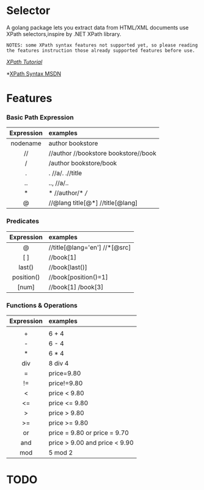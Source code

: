 Selector
======
A golang package lets you extract data from HTML/XML documents use XPath selectors,inspire by .NET XPath library.

`NOTES: some XPath syntax features not supported yet, so please reading the features instruction those already supported features before use.` 

*[XPath Tutorial](http://www.w3schools.com/xsl/xpath_syntax.asp)*

*[XPath Syntax MSDN](https://msdn.microsoft.com/en-us/library/ms256471(v=vs.110).aspx)

Features
======
### Basic Path Expression

| Expression     | examples                                 |
| :-------------:| :------------------------                |
| nodename       | author bookstore                         |
| //             | //author //bookstore bookstore//book  	|
| /              | /author bookstore/book   	            |
| .              | . //a/. .//title                         |
| ..             | .., //a/..                               |
| *              | * //author/* */*                         |
| @              | //@lang title[@*]  //title[@lang]        |

### Predicates

| Expression     | examples                                 |
| :-------------:| :------------------------                |
| @              | //title[@lang='en']  //*[@src]           |
| [ ]            | //book[1]                                |
| last()         | //book[last()]                           | 
| position()     | //book[position()=1]                     |
| [num]          | //book[1]  /book[3]                      |


### Functions & Operations
| Expression     | examples                                 |
| :-------------:| :------------------------                |
| |              | //node | //node                          |
| +              | 6 + 4                                    |
| -              | 6 - 4                                    |
| *              | 6 * 4                                    |
| div            | 8 div 4                                  |
| =              | price=9.80                               |
| !=             | price!=9.80                              |
| <              | price < 9.80                             |
| <=             | price <= 9.80                            |
| >              | price > 9.80                             |
| >=             | price >= 9.80                            |
| or             | price = 9.80 or price = 9.70             |
| and            | price > 9.00 and price < 9.90            |
| mod            | 5 mod 2                                  |

TODO
======
